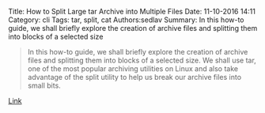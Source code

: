 Title: How to Split Large tar Archive into Multiple Files
Date: 11-10-2016 14:11
Category: cli
Tags: tar, split, cat
Authors:sedlav
Summary: In this how-to guide, we shall briefly explore the creation of archive files and splitting them into blocks of a selected size

> In this how-to guide, we shall briefly explore the creation of archive files and splitting them into blocks of a selected size. We shall use tar, one of the most popular archiving utilities on Linux and also take advantage of the split utility to help us break our archive files into small bits.

[Link](http://www.tecmint.com/split-large-tar-into-multiple-files-of-certain-size)
